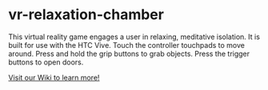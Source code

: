 # vr-relaxation-chamber
This virtual reality game engages a user in relaxing, meditative isolation. It is built for use with the HTC Vive. 
Touch the controller touchpads to move around. Press and hold the grip buttons to grab objects. Press the trigger buttons to open doors.

[Visit our Wiki to learn more!](https://github.com/wesleylo/vr-relaxation-chamber/wiki)
